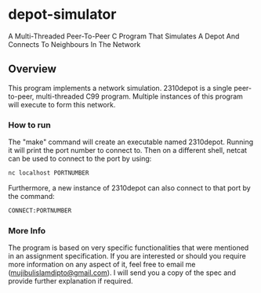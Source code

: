 # depot-simulator
A Multi-Threaded Peer-To-Peer C Program That Simulates A Depot And Connects To Neighbours In The Network

## Overview 
This program implements a network simulation. 2310depot is a single peer-to-peer, multi-threaded C99 program. Multiple instances of this program will execute to form this network.

### How to run
The "make" command will create an executable named 2310depot.
Running it will print the port number to connect to.
Then on a different shell, netcat can be used to connect to the port by using:

```sh
nc localhost PORTNUMBER
```

Furthermore, a new instance of 2310depot can also connect to that port by the command:

```sh
CONNECT:PORTNUMBER
```

### More Info
The program is based on very specific functionalities that were mentioned in an assignment specification. If you are interested or should you require more information on any aspect of it, feel free to email me (mujibulislamdipto@gmail.com).
I will send you a copy of the spec and provide further explanation if required.
